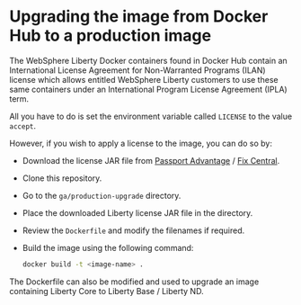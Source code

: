 # Upgrading the image from Docker Hub to a production image

The WebSphere Liberty Docker containers found in Docker Hub contain an International License Agreement for Non-Warranted Programs (ILAN) license which allows entitled WebSphere Liberty customers to use these same containers under an International Program License Agreement (IPLA) term.

All you have to do is set the environment variable called `LICENSE` to the value `accept`.  

However, if you wish to apply a license to the image, you can do so by:

*  Download the license JAR file from [Passport Advantage](http://www-01.ibm.com/software/passportadvantage/pao_customer.html) / [Fix Central](http://www-933.ibm.com/support/fixcentral/).
*  Clone this repository.
*  Go to the `ga/production-upgrade` directory.
*  Place the downloaded Liberty license JAR file in the directory.
*  Review the `Dockerfile` and modify the filenames if required.
*  Build the image using the following command:

    ```bash
    docker build -t <image-name> .
    ```

The Dockerfile can also be modified and used to upgrade an image containing Liberty Core to Liberty Base / Liberty ND.
